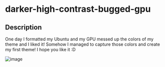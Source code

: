 # darker-high-contrast-bugged-gpu

## Description

One day I formatted my Ubuntu and my GPU messed up the colors of my theme and I liked it! Somehow I managed to capture
those colors and create my first theme! I hope you like it :D

![image](https://github.com/jguigo/bugged-gpu-theme/assets/83793609/0d77fda0-836a-42a1-aaab-111eefc43d47)
